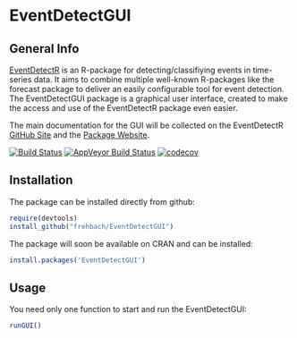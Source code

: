 # EventDetectGUI
## General Info
[EventDetectR](https://frehbach.github.io/EventDetectR/) is an R-package for detecting/classifiying events in time-series data.
It aims to combine multiple well-known R-packages like the forecast package to deliver an easily configurable tool for event detection. The EventDetectGUI package is a graphical user interface, created to make the access and use of the EventDetectR package even easier. 

The main documentation for the GUI will be collected on the EventDetectR [GitHub Site](https://github.com/frehbach/EventDetectR/) and the [Package Website](https://frehbach.github.io/EventDetectR/).


[![Build Status](https://travis-ci.org/frehbach/EventDetectGUI.svg?branch=master)](https://travis-ci.org/frehbach/EventDetectGUI)
[![AppVeyor Build Status](https://ci.appveyor.com/api/projects/status/github/frehbach/EventDetectGUI?branch=master&svg=true)](https://ci.appveyor.com/project/frehbach/EventDetectGUI)
[![codecov](https://codecov.io/gh/frehbach/EventDetectGUI/branch/master/graph/badge.svg)](https://codecov.io/gh/frehbach/EventDetectGUI)


## Installation
The package can be installed directly from github:

```R
require(devtools)
install_github("frehbach/EventDetectGUI")
```

The package will soon be available on CRAN and can be installed:

```R
install.packages('EventDetectGUI')
```
## Usage
You need only one function to start and run the EventDetectGUI:

```R
runGUI()
```
